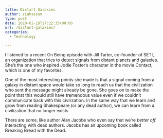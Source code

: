 ```yaml
---
title: Distant Galaxies
author: ziahassan
type: post
date: 2020-02-28T17:22:33+00:00
url: /distant-galaxies/
categories:
  - Technology

---
```

I listened to a recent On Being episode with Jill Tarter, co-founder of SETI, an organization that tries to detect signals from distant planets and galaxies. She’s the one who inspired Jodie Foster’s character in the movie Contact, which is one of my favorites.

One of the most interesting points she made is that a signal coming from a galaxy in distant space would take so long to reach us that the civilization who sent the message might already be gone. She goes on to make the point that this would still have tremendous value even if we couldn’t communicate back with this civilization. In the same way that we learn and grow from reading Shakespeare (or any dead author), we can learn from a civilization that no longer exists. 

There are some, like author Alan Jacobs who even say that we’re _better off_ interacting with dead authors. Jacobs has an upcoming book called Breaking Bread with the Dead.